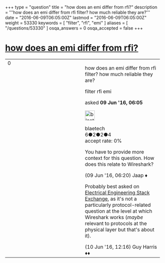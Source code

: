 +++
type = "question"
title = "how does an emi differ from rfi?"
description = '''how does an emi differ from rfi filter? how much reliable they are?'''
date = "2016-06-09T06:05:00Z"
lastmod = "2016-06-09T06:05:00Z"
weight = 53330
keywords = [ "filter", "rfi", "emi" ]
aliases = [ "/questions/53330" ]
osqa_answers = 0
osqa_accepted = false
+++

<div class="headNormal">

# [how does an emi differ from rfi?](/questions/53330/how-does-an-emi-differ-from-rfi)

</div>

<div id="main-body">

<div id="askform">

<table id="question-table" style="width:100%;"><colgroup><col style="width: 50%" /><col style="width: 50%" /></colgroup><tbody><tr class="odd"><td style="width: 30px; vertical-align: top"><div class="vote-buttons"><div id="post-53330-score" class="post-score" title="current number of votes">0</div><div id="favorite-count" class="favorite-count"></div></div></td><td><div id="item-right"><div class="question-body"><p>how does an emi differ from rfi filter? how much reliable they are?</p></div><div id="question-tags" class="tags-container tags">filter rfi emi</div><div id="question-controls" class="post-controls"></div><div class="post-update-info-container"><div class="post-update-info post-update-info-user"><p>asked <strong>09 Jun '16, 06:05</strong></p><img src="https://secure.gravatar.com/avatar/57a64b90f64b19849554e2cb6f95991e?s=32&amp;d=identicon&amp;r=g" class="gravatar" width="32" height="32" alt="blaetech&#39;s gravatar image" /><p>blaetech<br />
<span class="score" title="6 reputation points">6</span><span title="2 badges"><span class="badge1">●</span><span class="badgecount">2</span></span><span title="2 badges"><span class="silver">●</span><span class="badgecount">2</span></span><span title="4 badges"><span class="bronze">●</span><span class="badgecount">4</span></span><br />
<span class="accept_rate" title="Rate of the user&#39;s accepted answers">accept rate:</span> <span title="blaetech has no accepted answers">0%</span></p></div></div><div id="comments-container-53330" class="comments-container"><span id="53333"></span><div id="comment-53333" class="comment"><div id="post-53333-score" class="comment-score"></div><div class="comment-text"><p>You have to provide more context for this question. How does this relate to Wireshark?</p></div><div id="comment-53333-info" class="comment-info"><span class="comment-age">(09 Jun '16, 06:20)</span> Jaap ♦</div></div><span id="53350"></span><div id="comment-53350" class="comment"><div id="post-53350-score" class="comment-score"></div><div class="comment-text"><p>Probably best asked on <a href="http://electronics.stackexchange.com">Electrical Engineering Stack Exchange</a>, as it's not a particularly protocol-related question at the level at which Wireshark works (<em>maybe</em> relevant to protocols at the physical layer but that's about it).</p></div><div id="comment-53350-info" class="comment-info"><span class="comment-age">(10 Jun '16, 12:16)</span> Guy Harris ♦♦</div></div></div><div id="comment-tools-53330" class="comment-tools"></div><div class="clear"></div><div id="comment-53330-form-container" class="comment-form-container"></div><div class="clear"></div></div></td></tr></tbody></table>

</div>

</div>

